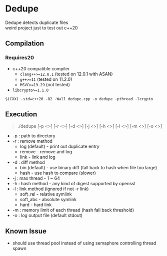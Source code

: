 # Dedupe

Dedupe detects duplicate files  
weird project just to test out c++20  

## Compilation

### Requires20

* c++20 compatible compiler
  * `clang++>=12.0.1` (tested on 12.0.1 with ASAN)
  * `g++>=11` (tested on 11.2.0)
  * `MSVC>=19.29` (not tested)
* `libcrypto>=1.1.0`

```sh=
$(CXX) -std=c++20 -O2 -Wall dedupe.cpp -o dedupe -pthread -lcrypto
```

## Execution

> ./dedupe \[-p <>\] \[-r <>\] \[-d <>\] \[-j <>\] \[-h <>\] \[-l <>\] \[-m <>\] \[-o <>\]

* -p : path to directory
* -r : remove method
  * log (default) - print out duplicate entry
  * remove - remove and log
  * link - link and log
* -d : diff method
  * bin (default) - use binary diff (fall back to hash when file too large)
  * hash - use hash to compare (slower)
* -j : max thread - 1 ~ 64
* -h : hash method - any kind of digest supported by openssl
* -l : link method (ignored if not -r link)
  * soft_rel - relative symlink
  * soft_abs - absolute symlink
  * hard - hard link
* -m : memory limit of each thread (hash fall back threshold)
* -o : log output file (default stdout)

## Known Issue

* should use thread pool instead of using semaphore controlling thread spawn  
